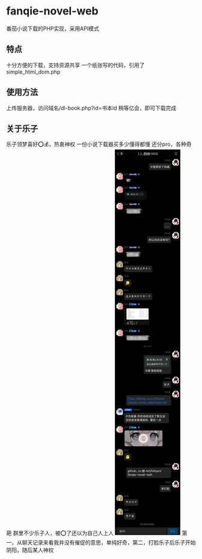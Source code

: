 # fanqie-novel-web
番茄小说下载的PHP实现，采用API模式
## 特点
十分方便的下载，支持资源共享
一个纸张写的代码，引用了simple_html_dom.php
## 使用方法
上传服务器，访问域名/dl-book.php?id=书本id
稍等亿会，即可下载完成
## 关于乐子
乐子领梦喜好⭕💰，热衷神权
一份小说下载器买多少懂得都懂
还分pro，各种奇葩
群里不少乐子人，被⭕了还以为自己人上人
![image](https://raw.githubusercontent.com/yfishyon/fanqie-novel-web/main/Image_1698496533882.png)
第一，从聊天记录来看我并没有催促的意思，单纯好奇，第二，打脸乐子后乐子开始阴阳，随后某人神权
